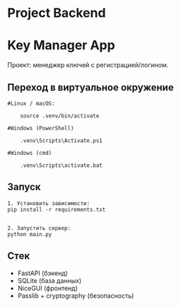 # Project Backend
 
# Key Manager App

Проект: менеджер ключей с регистрацией/логином.

## Переход в виртуальное окружение

    #Linux / macOS:

        source .venv/bin/activate

    #Windows (PowerShell)

        .venv\Scripts\Activate.ps1
    
    #Windows (cmd)
    
        .venv\Scripts\activate.bat



## Запуск

    1. Установить зависимости:
    pip install -r requirements.txt


    2. Запустить сервер:
    python main.py

## Стек

- FastAPI (бэкенд)
- SQLite (база данных)
- NiceGUI (фронтенд)
- Passlib + cryptography (безопасность)
